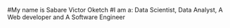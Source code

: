 #My name is Sabare Victor Oketch
#I am a:
Data Scientist, 
Data Analyst, 
A Web developer and 
A Software Engineer 
